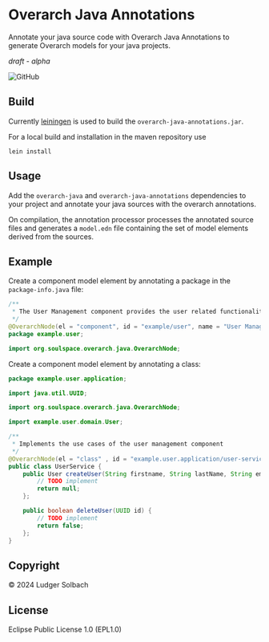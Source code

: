 # Overarch Java Annotations
Annotate your java source code with Overarch Java Annotations to generate Overarch models for your java projects.

*draft - alpha*

![GitHub](https://img.shields.io/github/license/soulspace-org/overarch-java-annotations)

## Build
Currently [leiningen](https://leiningen.org) is used to build the `overarch-java-annotations.jar`.

For a local build and installation in the maven repository use
```
lein install
```

## Usage
Add the `overarch-java` and `overarch-java-annotations` dependencies to your project
and annotate your java sources with the overarch annotations.

On compilation, the annotation processor processes the annotated source files
and generates a `model.edn` file containing the set of model elements derived
from the sources.

## Example

Create a component model element by annotating a package in the `package-info.java` file:
```java
/**
 * The User Management component provides the user related functionality.
 */
@OverarchNode(el = "component", id = "example/user", name = "User Management")
package example.user;

import org.soulspace.overarch.java.OverarchNode;
```

Create a component model element by annotating a class:
```java
package example.user.application;

import java.util.UUID;

import org.soulspace.overarch.java.OverarchNode;

import example.user.domain.User;

/**
 * Implements the use cases of the user management component
 */
@OverarchNode(el = "class" , id = "example.user.application/user-service")
public class UserService {
    public User createUser(String firstname, String lastName, String email) {
        // TODO implement
        return null;
    };

    public boolean deleteUser(UUID id) {
        // TODO implement
        return false;
    };
}
```

## Copyright
© 2024 Ludger Solbach

## License
Eclipse Public License 1.0 (EPL1.0)
